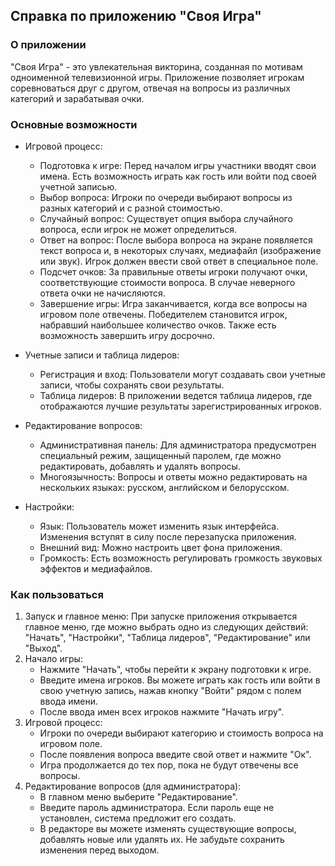 ﻿## Справка по приложению "Своя Игра"

### О приложении

"Своя Игра" - это увлекательная викторина, созданная по мотивам одноименной телевизионной игры. Приложение позволяет игрокам соревноваться друг с другом, отвечая на вопросы из различных категорий и зарабатывая очки.

### Основные возможности

* Игровой процесс:
    * Подготовка к игре: Перед началом игры участники вводят свои имена. Есть возможность играть как гость или войти под своей учетной записью.
    * Выбор вопроса: Игроки по очереди выбирают вопросы из разных категорий и с разной стоимостью.
    * Случайный вопрос: Существует опция выбора случайного вопроса, если игрок не может определиться.
    * Ответ на вопрос: После выбора вопроса на экране появляется текст вопроса и, в некоторых случаях, медиафайл (изображение или звук). Игрок должен ввести свой ответ в специальное поле.
    * Подсчет очков: За правильные ответы игроки получают очки, соответствующие стоимости вопроса. В случае неверного ответа очки не начисляются.
    * Завершение игры: Игра заканчивается, когда все вопросы на игровом поле отвечены. Победителем становится игрок, набравший наибольшее количество очков. Также есть возможность завершить игру досрочно.

* Учетные записи и таблица лидеров:
    * Регистрация и вход: Пользователи могут создавать свои учетные записи, чтобы сохранять свои результаты.
    * Таблица лидеров: В приложении ведется таблица лидеров, где отображаются лучшие результаты зарегистрированных игроков.

* Редактирование вопросов:
    * Административная панель: Для администратора предусмотрен специальный режим, защищенный паролем, где можно редактировать, добавлять и удалять вопросы.
    * Многоязычность: Вопросы и ответы можно редактировать на нескольких языках: русском, английском и белорусском.

* Настройки:
    * Язык: Пользователь может изменить язык интерфейса. Изменения вступят в силу после перезапуска приложения.
    * Внешний вид: Можно настроить цвет фона приложения.
    * Громкость: Есть возможность регулировать громкость звуковых эффектов и медиафайлов.

### Как пользоваться

1.  Запуск и главное меню: При запуске приложения открывается главное меню, где можно выбрать одно из следующих действий: "Начать", "Настройки", "Таблица лидеров", "Редактирование" или "Выход".
2.  Начало игры:
    * Нажмите "Начать", чтобы перейти к экрану подготовки к игре.
    * Введите имена игроков. Вы можете играть как гость или войти в свою учетную запись, нажав кнопку "Войти" рядом с полем ввода имени.
    * После ввода имен всех игроков нажмите "Начать игру".
3.  Игровой процесс:
    * Игроки по очереди выбирают категорию и стоимость вопроса на игровом поле.
    * После появления вопроса введите свой ответ и нажмите "Ок".
    * Игра продолжается до тех пор, пока не будут отвечены все вопросы.
4.  Редактирование вопросов (для администратора):
    * В главном меню выберите "Редактирование".
    * Введите пароль администратора. Если пароль еще не установлен, система предложит его создать.
    * В редакторе вы можете изменять существующие вопросы, добавлять новые или удалять их. Не забудьте сохранить изменения перед выходом.